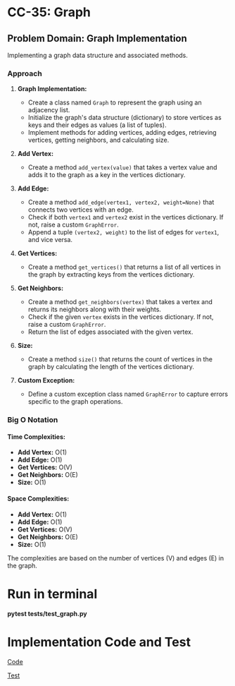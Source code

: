 # CC-35: Graph


## Problem Domain: Graph Implementation

 Implementing a graph data structure and associated methods.

### Approach

1. **Graph Implementation:**
   - Create a class named `Graph` to represent the graph using an adjacency list.
   - Initialize the graph's data structure (dictionary) to store vertices as keys and their edges as values (a list of tuples).
   - Implement methods for adding vertices, adding edges, retrieving vertices, getting neighbors, and calculating size.

2. **Add Vertex:**
   - Create a method `add_vertex(value)` that takes a vertex value and adds it to the graph as a key in the vertices dictionary.

3. **Add Edge:**
   - Create a method `add_edge(vertex1, vertex2, weight=None)` that connects two vertices with an edge.
   - Check if both `vertex1` and `vertex2` exist in the vertices dictionary. If not, raise a custom `GraphError`.
   - Append a tuple `(vertex2, weight)` to the list of edges for `vertex1`, and vice versa.

4. **Get Vertices:**
   - Create a method `get_vertices()` that returns a list of all vertices in the graph by extracting keys from the vertices dictionary.

5. **Get Neighbors:**
   - Create a method `get_neighbors(vertex)` that takes a vertex and returns its neighbors along with their weights.
   - Check if the given `vertex` exists in the vertices dictionary. If not, raise a custom `GraphError`.
   - Return the list of edges associated with the given vertex.

6. **Size:**
   - Create a method `size()` that returns the count of vertices in the graph by calculating the length of the vertices dictionary.

7. **Custom Exception:**
   - Define a custom exception class named `GraphError` to capture errors specific to the graph operations.

### Big O Notation

#### Time Complexities:

- **Add Vertex:** O(1)
- **Add Edge:** O(1)
- **Get Vertices:** O(V)
- **Get Neighbors:** O(E)
- **Size:** O(1)

#### Space Complexities:

- **Add Vertex:** O(1)
- **Add Edge:** O(1)
- **Get Vertices:** O(V)
- **Get Neighbors:** O(E)
- **Size:** O(1)

The complexities are based on the number of vertices (V) and edges (E) in the graph.




# Run in terminal

__pytest tests/test_graph.py__

# Implementation Code and Test
[Code](../scripts/graph.py)

[Test](../tests/test_graph.py)